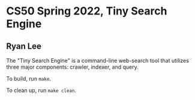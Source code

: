 # CS50 Spring 2022, Tiny Search Engine
## Ryan Lee

The "Tiny Search Engine" is a command-line web-search tool that utilizes three major components: crawler, indexer, and query.

To build, run `make`.

To clean up, run `make clean`.
